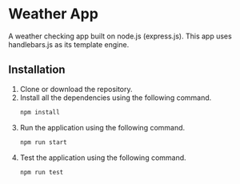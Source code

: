 # Weather App

A weather checking app built on node.js (express.js). This app uses handlebars.js as its template engine.

## Installation
1. Clone or download the repository.
2. Install all the dependencies using the following command.
   ```bash
   npm install
   ```
3. Run the application using the following command.
   ```bash
   npm run start
   ```
4. Test the application using the following command.
   ```bash
   npm run test
   ```
